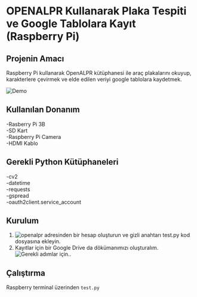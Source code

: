 # OPENALPR Kullanarak Plaka Tespiti ve Google Tablolara Kayıt (Raspberry Pi)

## **Projenin Amacı**
  Raspberry Pi kullanarak OpenALPR kütüphanesi ile araç plakalarını okuyup, karakterlere çevirmek ve elde edilen veriyi google tablolara kaydetmek. 

![Demo](plate_recognition.gif)

## **Kullanılan Donanım**
-Rasberry Pi 3B <br/>
-SD Kart <br/>
-Raspberry Pi Camera <br/>
-HDMI Kablo <br/>
## **Gerekli Python Kütüphaneleri**
-cv2 <br/>
-datetime <br/>
-requests <br/>
-gspread <br/>
-oauth2client.service_account <br/>
## **Kurulum**
1. ![openalpr](https://cloud.openalpr.com/) adresinden bir hesap oluşturun ve gizli anahtarı test.py kod dosyasına ekleyin.
2. Kayıtlar için bir Google Drive da dökümanımızı oluşturalım. ![Gerekli adımlar için..](plate_recognition)
## **Çalıştırma**
Raspberry terminal üzerinden
`test.py`
